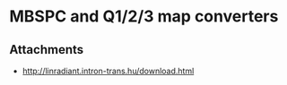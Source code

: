 # MBSPC and Q1/2/3 map converters

## Attachments

- http://linradiant.intron-trans.hu/download.html
